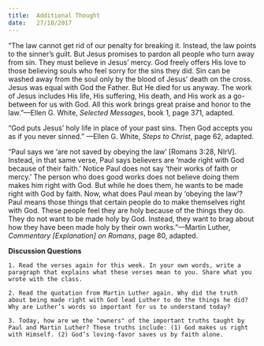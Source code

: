 ```yaml
---
title:  Additional Thought
date:   27/10/2017
---
```


“The law cannot get rid of our penalty for breaking it. Instead, the law points to the sinner’s guilt. But Jesus promises to pardon all people who turn away from sin. They must believe in Jesus’ mercy. God freely offers His love to those believing souls who feel sorry for the sins they did. Sin can be washed away from the soul only by the blood of Jesus’ death on the cross. Jesus was equal with God the Father. But He died for us anyway. The work of Jesus includes His life, His suffering, His death, and His work as a go-between for us with God. All this work brings great praise and honor to the law.”—Ellen G. White, *Selected Messages*, book 1, page 371, adapted.

“God puts Jesus’ holy life in place of your past sins. Then God accepts you as if you never sinned.” —Ellen G. White, *Steps to Christ*, page 62, adapted.

“Paul says we ‘are not saved by obeying the law’ [Romans 3:28, NIrV]. Instead, in that same verse, Paul says believers are ‘made right with God because of their faith.’ Notice Paul does not say ‘their works of faith or mercy.’ The person who does good works does not believe doing them makes him right with God. But while he does them, he wants to be made right with God by faith. Now, what does Paul mean by ‘obeying the law’? Paul means those things that certain people do to make themselves right with God. These people feel they are holy because of the things they do. They do not want to be made holy by God. Instead, they want to brag about how they have been made holy by their own works.”—Martin Luther, *Commentary [Explanation] on Romans*, page 80, adapted.  

**Discussion Questions**

`1. Read the verses again for this week. In your own words, write a paragraph that explains what these verses mean to you. Share what you wrote with the class.`

`2. Read the quotation from Martin Luther again. Why did the truth about being made right with God lead Luther to do the things he did? Why are Luther’s words so important for us to understand today?`

`3. Today, how are we the "owners" of the important truths taught by Paul and Martin Luther? These truths include: (1) God makes us right with Himself. (2) God’s loving-favor saves us by faith alone.`
